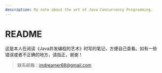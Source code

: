 ```yaml
---
description: My note about the art of Java Concurrency Programming.
---
```


# README

这是本人在阅读《Java并发编程的艺术》时写的笔记，方便自己查看。如有一些错误或者不正确的地方，请指正，谢谢！

> 联系邮箱：imdreamer68@gmail.com



